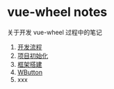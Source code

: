 # vue-wheel notes

关于开发 vue-wheel 过程中的笔记

1. [开发流程](./notes/overview.md)
2. [项目初始化](./notes/initialize.md)
3. [框架搭建](./notes/framework-building.md)
4. [WButton](./notes/wbutton.md)
5. xxx

